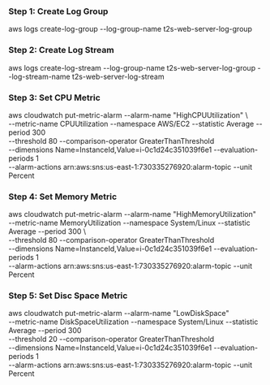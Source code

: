 ### Step 1: Create Log Group
aws logs create-log-group --log-group-name t2s-web-server-log-group

### Step 2: Create Log Stream
aws logs create-log-stream --log-group-name t2s-web-server-log-group --log-stream-name t2s-web-server-log-stream

### Step 3: Set CPU Metric
aws cloudwatch put-metric-alarm --alarm-name "HighCPUUtilization" \   
--metric-name CPUUtilization --namespace AWS/EC2 --statistic Average --period 300 \
--threshold 80 --comparison-operator GreaterThanThreshold \
--dimensions Name=InstanceId,Value=i-0c1d24c351039f6e1 --evaluation-periods 1 \
--alarm-actions arn:aws:sns:us-east-1:730335276920:alarm-topic --unit Percent

### Step 4: Set Memory Metric
aws cloudwatch put-metric-alarm --alarm-name "HighMemoryUtilization" \
--metric-name MemoryUtilization --namespace System/Linux --statistic Average --period 300 \   
--threshold 80 --comparison-operator GreaterThanThreshold \
--dimensions Name=InstanceId,Value=i-0c1d24c351039f6e1 --evaluation-periods 1 \
--alarm-actions arn:aws:sns:us-east-1:730335276920:alarm-topic --unit Percent

### Step 5: Set Disc Space Metric
aws cloudwatch put-metric-alarm --alarm-name "LowDiskSpace" \
--metric-name DiskSpaceUtilization --namespace System/Linux --statistic Average --period 300 \
--threshold 20 --comparison-operator GreaterThanThreshold \
--dimensions Name=InstanceId,Value=i-0c1d24c351039f6e1 --evaluation-periods 1 \
--alarm-actions arn:aws:sns:us-east-1:730335276920:alarm-topic --unit Percent

